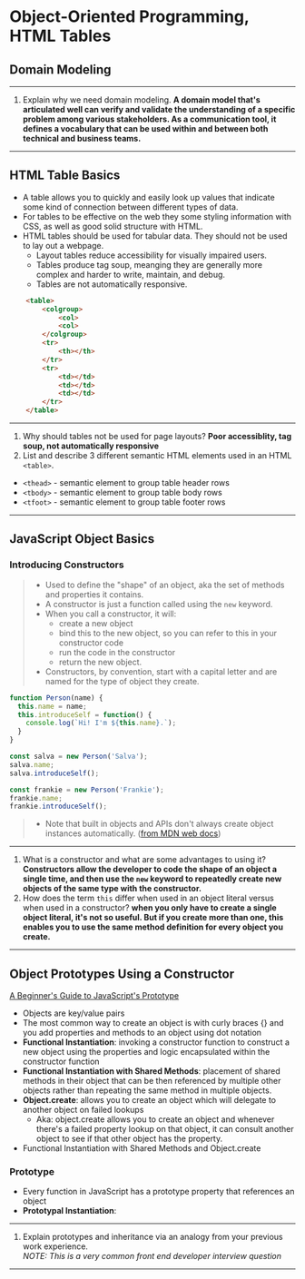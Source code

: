 # Object-Oriented Programming, HTML Tables

## Domain Modeling

---

1. Explain why we need domain modeling. **A domain model that's articulated well can verify and validate the understanding of a specific problem among various stakeholders. As a communication tool, it defines a vocabulary that can be used within and between both technical and business teams.**

---

## HTML Table Basics

- A table allows you to quickly and easily look up values that indicate some kind of connection between different types of data.
- For tables to be effective on the web they some styling information with CSS, as well as good solid structure with HTML.
- HTML tables should be used for tabular data. They should not be used to lay out a webpage.
  - Layout tables reduce accessibility for visually impaired users.
  - Tables produce tag soup, meanging they are generally more complex and harder to write, maintain, and debug.
  - Tables are not automatically responsive.

``` html
    <table>
        <colgroup>
            <col>
            <col>
        </colgroup>
        <tr>
            <th></th>
        </tr>
        <tr>
            <td></td>
            <td></td>
            <td></td>
        </tr>
    </table>
```

---

1. Why should tables not be used for page layouts? **Poor accessiblity, tag soup, not automatically responsive**
2. List and describe 3 different semantic HTML elements used in an HTML `<table>`.

- `<thead>` - semantic element to group table header rows
- `<tbody>` - semantic element to group table body rows
- `<tfoot>` - semantic element to group table footer rows

---

## JavaScript Object Basics

### Introducing Constructors

> - Used to define the "shape" of an object, aka the set of methods and properties it contains.
> - A constructor is just a function called using the `new` keyword.
> - When you call a constructor, it will:
>   - create a new object
>   - bind this to the new object, so you can refer to this in your constructor code
>   - run the code in the constructor
>   - return the new object.
> - Constructors, by convention, start with a capital letter and are named for the type of object they create.

``` javascript
function Person(name) {
  this.name = name;
  this.introduceSelf = function() {
    console.log(`Hi! I'm ${this.name}.`);
  }
}

const salva = new Person('Salva');
salva.name;
salva.introduceSelf();

const frankie = new Person('Frankie');
frankie.name;
frankie.introduceSelf();
```

> - Note that built in objects and APIs don't always create object instances automatically.
([from MDN web docs](https://developer.mozilla.org/en-US/docs/Learn/JavaScript/Objects/Basics#youve_been_using_objects_all_along))

---

1. What is a constructor and what are some advantages to using it? **Constructors allow the developer to code the shape of an object a single time, and then use the `new` keyword to repeatedly create new objects of the same type with the constructor.**
2. How does the term `this` differ when used in an object literal versus when used in a constructor? **when you only have to create a single object literal, it's not so useful. But if you create more than one, this enables you to use the same method definition for every object you create.**

---

## Object Prototypes Using a Constructor

[A Beginner's Guide to JavaScript's Prototype](https://ui.dev/beginners-guide-to-javascript-prototype)

- Objects are key/value pairs
- The most common way to create an object is with curly braces {} and you add properties and methods to an object using dot notation
- **Functional Instantiation**: invoking a constructor function to construct a new object using the properties and logic encapsulated within the constructor function
- **Functional Instantiation with Shared Methods**: placement of shared methods in their object that can be then referenced by multiple other objects rather than repeating the same method in multiple objects.
- **Object.create**: allows you to create an object which will delegate to another object on failed lookups
  - Aka: object.create allows you to create an object and whenever there's a failed property lookup on that object, it can consult another object to see if that other object has the property.
- Functional Instantiation with Shared Methods and Object.create

### Prototype

- Every function in JavaScript has a prototype property that references an object
- **Prototypal Instantiation**: 
---

1. Explain prototypes and inheritance via an analogy from your previous work experience.  
   *NOTE: This is a very common front end developer interview question*

---
